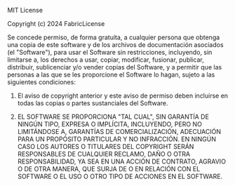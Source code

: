 MIT License

Copyright (c) 2024 FabricLicense

Se concede permiso, de forma gratuita, a cualquier persona que obtenga una copia de este software y de los archivos de documentación asociados (el "Software"), para usar el Software sin restricciones, incluyendo, sin limitarse a, los derechos a usar, copiar, modificar, fusionar, publicar, distribuir, sublicenciar y/o vender copias del Software, y a permitir que las personas a las que se les proporcione el Software lo hagan, sujeto a las siguientes condiciones:

1. El aviso de copyright anterior y este aviso de permiso deben incluirse en todas las copias o partes sustanciales del Software.

2. EL SOFTWARE SE PROPORCIONA "TAL CUAL", SIN GARANTÍA DE NINGÚN TIPO, EXPRESA O IMPLÍCITA, INCLUYENDO, PERO NO LIMITÁNDOSE A, GARANTÍAS DE COMERCIALIZACIÓN, ADECUACIÓN PARA UN PROPÓSITO PARTICULAR Y NO INFRACCIÓN. EN NINGÚN CASO LOS AUTORES O TITULARES DEL COPYRIGHT SERÁN RESPONSABLES DE CUALQUIER RECLAMO, DAÑO O OTRA RESPONSABILIDAD, YA SEA EN UNA ACCIÓN DE CONTRATO, AGRAVIO O DE OTRA MANERA, QUE SURJA DE O EN RELACIÓN CON EL SOFTWARE O EL USO O OTRO TIPO DE ACCIONES EN EL SOFTWARE.
